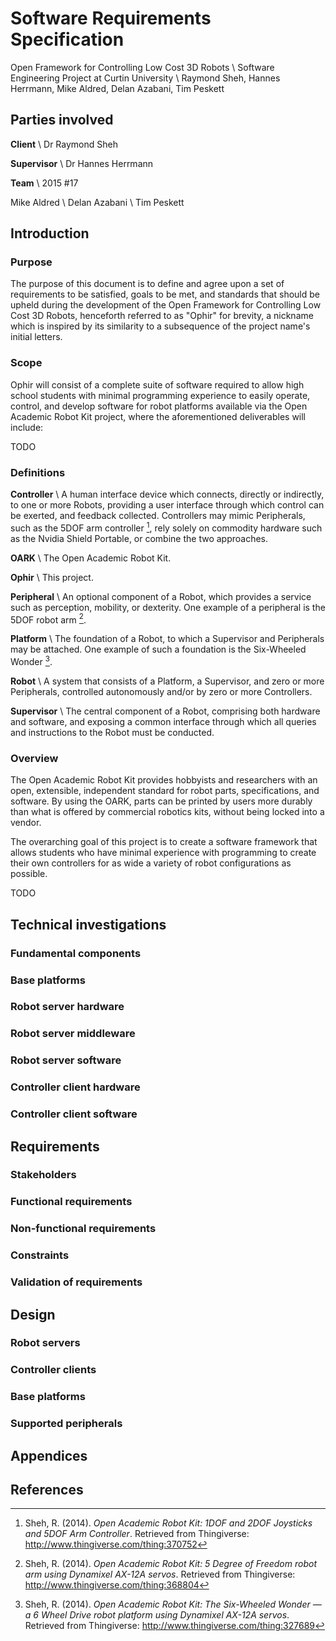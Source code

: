 # Software Requirements Specification

Open Framework for Controlling Low Cost 3D Robots \\
Software Engineering Project at Curtin University \\
Raymond Sheh, Hannes Herrmann, Mike Aldred, Delan Azabani, Tim Peskett

## Parties involved

**Client** \\
Dr Raymond Sheh

**Supervisor** \\
Dr Hannes Herrmann

**Team** \\
2015 #17

Mike Aldred \\
Delan Azabani \\
Tim Peskett

## Introduction

### Purpose

The purpose of this document is to define and agree upon a set of requirements
to be satisfied, goals to be met, and standards that should be upheld during
the development of the Open Framework for Controlling Low Cost 3D Robots,
henceforth referred to as "Ophir" for brevity, a nickname which is inspired by
its similarity to a subsequence of the project name's initial letters.

### Scope

Ophir will consist of a complete suite of software required to allow high
school students with minimal programming experience to easily operate, control,
and develop software for robot platforms available via the Open Academic Robot
Kit project, where the aforementioned deliverables will include:

TODO

### Definitions

**Controller** \\
A human interface device which connects, directly or indirectly, to one or more
Robots, providing a user interface through which control can be exerted, and
feedback collected. Controllers may mimic Peripherals, such as the 5DOF arm
controller [^1], rely solely on commodity hardware such as the Nvidia Shield
Portable, or combine the two approaches.

**OARK** \\
The Open Academic Robot Kit.

**Ophir** \\
This project.

**Peripheral** \\
An optional component of a Robot, which provides a service such as perception,
mobility, or dexterity. One example of a peripheral is the 5DOF robot arm [^2].

**Platform** \\
The foundation of a Robot, to which a Supervisor and Peripherals may be
attached. One example of such a foundation is the Six-Wheeled Wonder [^3].

**Robot** \\
A system that consists of a Platform, a Supervisor, and zero or more
Peripherals, controlled autonomously and/or by zero or more Controllers.

**Supervisor** \\
The central component of a Robot, comprising both hardware and software, and
exposing a common interface through which all queries and instructions to the
Robot must be conducted.

### Overview

The Open Academic Robot Kit provides hobbyists and researchers with an open,
extensible, independent standard for robot parts, specifications, and software.
By using the OARK, parts can be printed by users more durably than what is
offered by commercial robotics kits, without being locked into a vendor.

The overarching goal of this project is to create a software framework that
allows students who have minimal experience with programming to create their
own controllers for as wide a variety of robot configurations as possible.

TODO

## Technical investigations

### Fundamental components

### Base platforms

### Robot server hardware

### Robot server middleware

### Robot server software

### Controller client hardware

### Controller client software

## Requirements

### Stakeholders

### Functional requirements

### Non-functional requirements

### Constraints

### Validation of requirements

## Design

### Robot servers

### Controller clients

### Base platforms

### Supported peripherals

## Appendices

## References

[^1]:	Sheh, R. (2014). *Open Academic Robot Kit: 1DOF and 2DOF Joysticks and
	5DOF Arm Controller*. Retrieved from Thingiverse:
	<http://www.thingiverse.com/thing:370752>

[^2]:	Sheh, R. (2014). *Open Academic Robot Kit: 5 Degree of Freedom robot
	arm using Dynamixel AX-12A servos*. Retrieved from Thingiverse:
	<http://www.thingiverse.com/thing:368804>

[^3]:	Sheh, R. (2014). *Open Academic Robot Kit: The Six-Wheeled Wonder — a 6
	Wheel Drive robot platform using Dynamixel AX-12A servos*. Retrieved
	from Thingiverse: <http://www.thingiverse.com/thing:327689>
